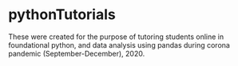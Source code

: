 # pythonTutorials
These were created for the purpose of tutoring students online in foundational python, and data analysis using pandas during corona pandemic (September-December), 2020.
